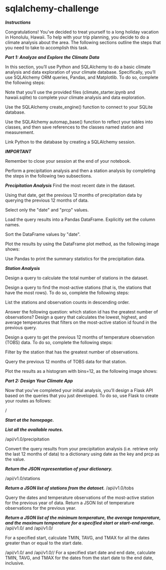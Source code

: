# sqlalchemy-challenge
***Instructions***

Congratulations! You've decided to treat yourself to a long holiday vacation in Honolulu, Hawaii. To help with your trip planning, you decide to do a climate analysis about the area. The following sections outline the steps that you need to take to accomplish this task.

***Part 1: Analyze and Explore the Climate Data***

In this section, you’ll use Python and SQLAlchemy to do a basic climate analysis and data exploration of your climate database. Specifically, you’ll use SQLAlchemy ORM queries, Pandas, and Matplotlib. To do so, complete the following steps:

Note that you’ll use the provided files (climate_starter.ipynb and hawaii.sqlite) to complete your climate analysis and data exploration.

Use the SQLAlchemy create_engine() function to connect to your SQLite database.

Use the SQLAlchemy automap_base() function to reflect your tables into classes, and then save references to the classes named station and measurement.

Link Python to the database by creating a SQLAlchemy session.

***IMPORTANT***

Remember to close your session at the end of your notebook.

Perform a precipitation analysis and then a station analysis by completing the steps in the following two subsections.

***Precipitation Analysis***
Find the most recent date in the dataset.

Using that date, get the previous 12 months of precipitation data by querying the previous 12 months of data.


Select only the "date" and "prcp" values.

Load the query results into a Pandas DataFrame. Explicitly set the column names.

Sort the DataFrame values by "date".

Plot the results by using the DataFrame plot method, as the following image shows:

Use Pandas to print the summary statistics for the precipitation data.

***Station Analysis***

Design a query to calculate the total number of stations in the dataset.

Design a query to find the most-active stations (that is, the stations that have the most rows). To do so, complete the following steps:

List the stations and observation counts in descending order.

Answer the following question: which station id has the greatest number of observations?
Design a query that calculates the lowest, highest, and average temperatures that filters on the most-active station id found in the previous query.

Design a query to get the previous 12 months of temperature observation (TOBS) data. To do so, complete the following steps:

Filter by the station that has the greatest number of observations.

Query the previous 12 months of TOBS data for that station.

Plot the results as a histogram with bins=12, as the following image shows:

***Part 2: Design Your Climate App***

Now that you’ve completed your initial analysis, you’ll design a Flask API based on the queries that you just developed. To do so, use Flask to create your routes as follows:

/

***Start at the homepage.***

***List all the available routes.***

/api/v1.0/precipitation

Convert the query results from your precipitation analysis (i.e. retrieve only the last 12 months of data) to a dictionary using date as the key and prcp as the value.

***Return the JSON representation of your dictionary.***

/api/v1.0/stations

***Return a JSON list of stations from the dataset.***
/api/v1.0/tobs

Query the dates and temperature observations of the most-active station for the previous year of data.
Return a JSON list of temperature observations for the previous year.

***Return a JSON list of the minimum temperature, the average temperature, and the maximum temperature for a specified start or start-end range.***
/api/v1.0/<start> and /api/v1.0/<start>

For a specified start, calculate TMIN, TAVG, and TMAX for all the dates greater than or equal to the start date.

/api/v1.0/<start> and /api/v1.0/<start>/<end>
For a specified start date and end date, calculate TMIN, TAVG, and TMAX for the dates from the start date to the end date, inclusive.
